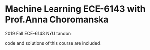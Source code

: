 # Machine Learning ECE-6143 with Prof.Anna Choromanska
2019 Fall ECE-6143 NYU tandon

code and solutions of this course are included.
